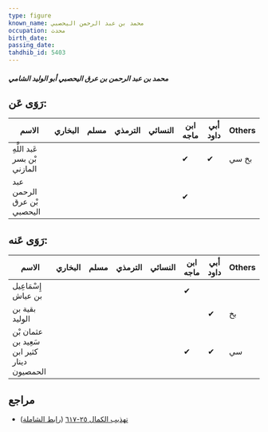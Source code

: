 ```yaml
---
type: figure
known_name: محمد بن عبد الرحمن اليحصبي
occupation: محدث
birth_date:
passing_date:
tahdhib_id: 5403
---
```

##### محمد بن عبد الرحمن بن عرق اليحصبي أبو الوليد الشامي

## رَوَى عَن:
| الاسم                        | البخاري | مسلم | الترمذي | النسائي | ابن ماجه | أبي داود | Others |
| ---------------------------- | ------- | ---- | ------- | ------- | -------- | -------- | ------ |
| عَبد اللَّهِ بْن بسر المازني |         |      |         |         | ✔        | ✔        | بخ سي  |
| عبد الرحمن بْن عرق اليحصبي   |         |      |         |         | ✔        |          |        |
## رَوَى عَنه:
| الاسم                                       | البخاري | مسلم | الترمذي | النسائي | ابن ماجه | أبي داود | Others |
| ------------------------------------------- | ------- | ---- | ------- | ------- | -------- | -------- | ------ |
| إِسْمَاعِيل بن عياش                         |         |      |         |         | ✔        |          |        |
| بقية بن الوليد                              |         |      |         |         |          | ✔        | بخ     |
| عثمان بْن سَعِيد بن كثير ابن دينار الحمصيون |         |      |         |         | ✔        | ✔        | سي     |
## مراجع
- [تهذيب الكمال ٢٥-٦١٧](obsidian://open?vault=Tahdhib-al-Kamal&file=Figures/٥٤٠٣-محمد%20بن%20عبد%20الرحمن%20بن%20عرق%20اليحصبي%20أبو%20الوليد%20الشامي) ([رابط الشاملة](https://shamela.ws/book/3722/13710))